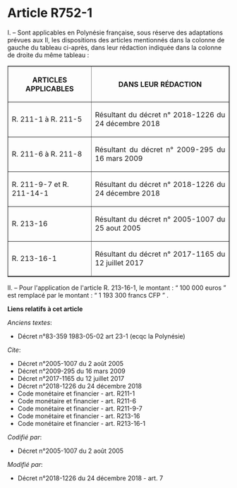# Article R752-1

I. – Sont applicables en Polynésie française, sous réserve des adaptations prévues aux II, les dispositions des articles
mentionnés dans la colonne de gauche du tableau ci-après, dans leur rédaction indiquée dans la colonne de droite du même
tableau : 

<table border="1">
  <tbody>
    <tr>
      <th>

ARTICLES APPLICABLES </th>
      <th>

DANS LEUR RÉDACTION </th>
    </tr>
    <tr>
      <td align="left">

R. 211-1 à R. 211-5 

</td>
      <td align="justify">

Résultant du  décret n° 2018-1226 du 24 décembre 2018  

</td>
    </tr>
    <tr>
      <td align="left">

R. 211-6 à R. 211-8 

</td>
      <td align="justify">

Résultant du  décret n° 2009-295 du 16 mars 2009  

</td>
    </tr>
    <tr>
      <td align="left">

R. 211-9-7 et R. 211-14-1 

</td>
      <td align="justify">

Résultant du  décret n° 2018-1226 du 24 décembre 2018  

</td>
    </tr>
    <tr>
      <td align="left">

R. 213-16 </td>
      <td align="justify">

Résultant du décret n° 2005-1007 du 25 aout 2005 </td>
    </tr>
    <tr>
      <td align="left">

R. 213-16-1</td>
      <td align="justify">

Résultant du décret n° 2017-1165 du 12 juillet 2017 </td>
    </tr>
  </tbody>
</table>

II. – Pour l'application de l'article R. 213-16-1,  le montant : “ 100 000 euros ” est remplacé par le montant : “ 1 193 300
francs CFP ” .

**Liens relatifs à cet article**

_Anciens textes_:

  - Décret n°83-359 1983-05-02 art 23-1 (ecqc la Polynésie)

_Cite_:

  - Décret n°2005-1007 du 2 août 2005
  - Décret n°2009-295 du 16 mars 2009
  - Décret n°2017-1165 du 12 juillet 2017
  - Décret n°2018-1226 du 24 décembre 2018
  - Code monétaire et financier - art. R211-1
  - Code monétaire et financier - art. R211-6
  - Code monétaire et financier - art. R211-9-7
  - Code monétaire et financier - art. R213-16
  - Code monétaire et financier - art. R213-16-1

_Codifié par_:

  - Décret n°2005-1007 du 2 août 2005

_Modifié par_:

  - Décret n°2018-1226 du 24 décembre 2018 - art. 7
